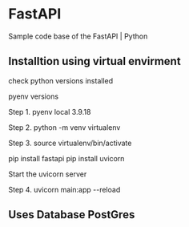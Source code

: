 # FastAPI
Sample code base of the FastAPI | Python


## Installtion using virtual envirment 

check python versions installed 

pyenv versions

Step 1. pyenv local 3.9.18

Step 2. python -m venv virtualenv

Step 3. source virtualenv/bin/activate

pip install fastapi
pip install uvicorn

Start the uvicorn server

Step 4. uvicorn main:app --reload

## Uses Database PostGres
